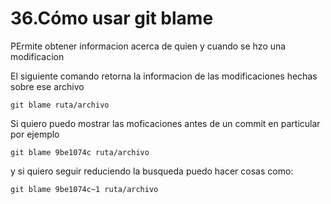36.Cómo usar git blame
===

PErmite obtener informacion acerca de quien y cuando se hzo una modificacion

El siguiente comando retorna la informacion de las modificaciones hechas sobre ese archivo
```
git blame ruta/archivo
```

Si quiero puedo mostrar las moficaciones antes de un commit en particular por ejemplo
```
git blame 9be1074c ruta/archivo
```

y si quiero seguir reduciendo la busqueda puedo hacer cosas como:
```
git blame 9be1074c~1 ruta/archivo
```

